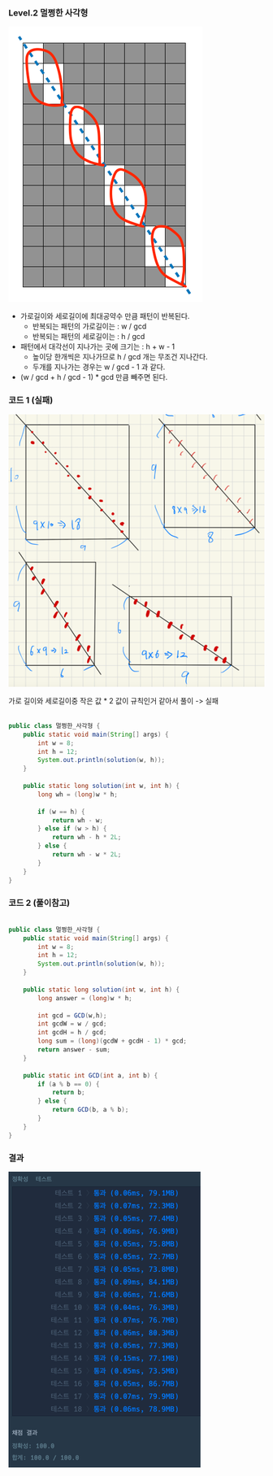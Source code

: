 ### Level.2 멀쩡한 사각형

![img.png](images/seungwook-3.png) 
- 가로길이와 세로길이에 최대공약수 만큼 패턴이 반복된다.
  - 반복되는 패턴의 가로길이는 : w / gcd
  - 반복되는 패턴의 세로길이는 : h / gcd
- 패턴에서 대각선이 지나가는 곳에 크기는 : h + w - 1
  - 높이당 한개씩은 지나가므로 h / gcd 개는 무조건 지나간다.
  - 두개를 지나가는 경우는 w / gcd - 1 과 같다.
- (w / gcd + h / gcd - 1) * gcd 만큼 빼주면 된다.

### 코드 1 (실패)

![img.png](images%2Fseungwook-2.png)

가로 길이와 세로길이중 작은 값 * 2 값이 규칙인거 같아서 풀이 -> 실패

```java

public class 멀쩡한_사각형 {
	public static void main(String[] args) {
		int w = 8;
		int h = 12;
		System.out.println(solution(w, h));
	}

	public static long solution(int w, int h) {
		long wh = (long)w * h;

		if (w == h) {
			return wh - w;
		} else if (w > h) {
			return wh - h * 2L;
		} else {
			return wh - w * 2L;
		}
	}
}

```

### 코드 2 (풀이참고)

```java

public class 멀쩡한_사각형 {
	public static void main(String[] args) {
		int w = 8;
		int h = 12;
		System.out.println(solution(w, h));
	}

	public static long solution(int w, int h) {
		long answer = (long)w * h;

		int gcd = GCD(w,h);
		int gcdW = w / gcd;
		int gcdH = h / gcd;
		long sum = (long)(gcdW + gcdH - 1) * gcd;
		return answer - sum;
	}

	public static int GCD(int a, int b) {
		if (a % b == 0) {
			return b;
		} else {
			return GCD(b, a % b);
		}
	}
}

```


### 결과

![img.png](./images/seungwook-1.png)
